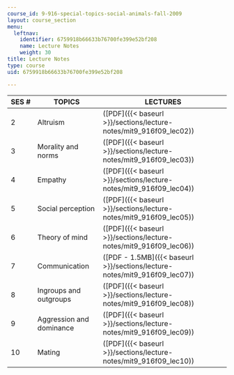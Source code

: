 ```yaml
---
course_id: 9-916-special-topics-social-animals-fall-2009
layout: course_section
menu:
  leftnav:
    identifier: 6759918b66633b76700fe399e52bf208
    name: Lecture Notes
    weight: 30
title: Lecture Notes
type: course
uid: 6759918b66633b76700fe399e52bf208

---
```


| SES # | TOPICS | LECTURES |
| --- | --- | --- |
| 2 | Altruism | ([PDF]({{< baseurl >}}/sections/lecture-notes/mit9_916f09_lec02)) |
| 3 | Morality and norms | ([PDF]({{< baseurl >}}/sections/lecture-notes/mit9_916f09_lec03)) |
| 4 | Empathy | ([PDF]({{< baseurl >}}/sections/lecture-notes/mit9_916f09_lec04)) |
| 5 | Social perception | ([PDF]({{< baseurl >}}/sections/lecture-notes/mit9_916f09_lec05)) |
| 6 | Theory of mind | ([PDF]({{< baseurl >}}/sections/lecture-notes/mit9_916f09_lec06)) |
| 7 | Communication | ([PDF - 1.5MB]({{< baseurl >}}/sections/lecture-notes/mit9_916f09_lec07)) |
| 8 | Ingroups and outgroups | ([PDF]({{< baseurl >}}/sections/lecture-notes/mit9_916f09_lec08)) |
| 9 | Aggression and dominance | ([PDF]({{< baseurl >}}/sections/lecture-notes/mit9_916f09_lec09)) |
| 10 | Mating | ([PDF]({{< baseurl >}}/sections/lecture-notes/mit9_916f09_lec10))
